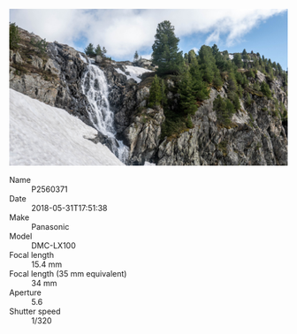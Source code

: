 [![P2560371](/photos/hd/P2560371.jpg)](/photos/full/P2560371.jpg?raw=true)

<dl>
  <dt>Name</dt>
  <dd>P2560371</dd>
  <dt>Date</dt>
  <dd>2018-05-31T17:51:38</dd>
  <dt>Make</dt>
  <dd>Panasonic</dd>
  <dt>Model</dt>
  <dd>DMC-LX100</dd>
  <dt>Focal length</dt>
  <dd>15.4 mm</dd>
  <dt>Focal length (35 mm equivalent)</dt>
  <dd>34 mm</dd>
  <dt>Aperture</dt>
  <dd>5.6</dd>
  <dt>Shutter speed</dt>
  <dd>1/320</dd>
</dl>
